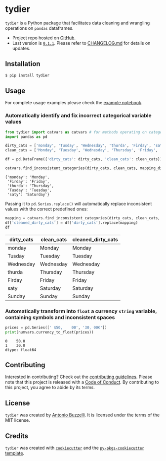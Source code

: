 # tydier

`tydier` is a Python package that facilitates data cleaning and wrangling operations on `pandas` dataframes.

- Project repo hosted on [GitHub](https://github.com/antobzzll/tydier).
- Last version is [`0.1.1`](https://pypi.org/project/tydier/). Please refer to [CHANGELOG.md](https://github.com/antobzzll/tydier/blob/dev/CHANGELOG.md) for details on updates.

## Installation

```bash
$ pip install tydier
```

## Usage

For complete usage examples please check the [example notebook](https://github.com/antobzzll/tydier/blob/dev/docs/example.ipynb).

### Automatically **identify and fix** incorrect categorical variable values

```python
from tydier import catvars as catvars # for methods operating on categorical variables 
import pandas as pd

dirty_cats = ['monday', 'Tusday', 'Wednesday', 'thurda', 'Firday', 'saty', 'Sunday']
clean_cats = ['Monday', 'Tuesday', 'Wednesday', 'Thursday', 'Friday', 'Saturday', 'Sunday']

df = pd.DataFrame({'dirty_cats': dirty_cats, 'clean_cats': clean_cats})

catvars.find_inconsistent_categories(dirty_cats, clean_cats, mapping_dict=True)
```
```
{'monday': 'Monday',
 'Firday': 'Friday',
 'thurda': 'Thursday',
 'Tusday': 'Tuesday',
 'saty': 'Saturday'}
```
Passing it to `pd.Series.replace()` will automatically replace inconsistent values with the correct predefined ones:
```python
mapping = catvars.find_inconsistent_categories(dirty_cats, clean_cats, mapping_dict=True)
df['cleaned_dirty_cats'] = df['dirty_cats'].replace(mapping)
df
```
|dirty_cats	| clean_cats | cleaned_dirty_cats|
| --- | ---| --- |
| monday | Monday | Monday|
| Tusday | Tuesday | Tuesday|
| Wednesday | Wednesday | Wednesday|
| thurda | Thursday | Thursday|
| Firday | Friday | Friday|
| saty | Saturday | Saturday|
| Sunday | Sunday | Sunday|

### Automatically transform into `float` a **currency `string` variable**, containing symbols and inconsistent spaces
```python
prices = pd.Series([' $50,    00', '30, 00€'])
print(numvars.currency_to_float(prices))
```
```
0    50.0
1    30.0
dtype: float64
```

## Contributing

Interested in contributing? Check out the [contributing guidelines](https://github.com/antobzzll/tydier/blob/dev/CONTRIBUTING.md). Please note that this project is released with a [Code of Conduct](https://github.com/antobzzll/tydier/blob/dev/CONDUCT.md). By contributing to this project, you agree to abide by its terms.

## License

`tydier` was created by [Antonio Buzzelli](https://github.com/antobzzll). It is licensed under the terms of the MIT license.

## Credits

`tydier` was created with [`cookiecutter`](https://cookiecutter.readthedocs.io/en/latest/) and the [`py-pkgs-cookiecutter` template](https://github.com/py-pkgs/py-pkgs-cookiecutter).
